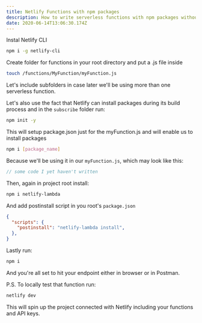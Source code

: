 ```yaml
---
title: Netlify Functions with npm packages
description: How to write serverless functions with npm packages without committing /node_modules
date: 2020-06-14T13:06:30.174Z
---
```

Instal Netlify CLI

```bash
npm i -g netlify-cli
```

Create folder for functions in your root directory and put a .js file inside

```bash
touch /functions/MyFunction/myFunction.js
```

Let's include subfolders in case later we'll be using more than one serverless function.

Let's also use the fact that Netlify can install packages during its build process and in the `subscribe` folder run:

```bash
npm init -y
```

This will setup package.json just for the myFunction.js and will enable us to install packages

```bash
npm i [package_name]
```

Because we'll be using it in our `myFunction.js`, which may look like this:

```javascript
// some code I yet haven't written
```

Then, again in project root install:

```bash
npm i netlify-lambda
```

And add postinstall script in you root's `package.json`

```json
{
  "scripts": {
    "postinstall": "netlify-lambda install",
  },
}
```

Lastly run:

```bash
npm i
```

And you're all set to hit your endpoint either in browser or in Postman.

P.S. To locally test that function run:

```bash
netlify dev
```

This will spin up the project connected with Netlify including your functions and API keys.
